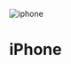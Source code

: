 ![iphone](https://user-images.githubusercontent.com/124325604/219251674-98ce7be8-4fa7-496f-bbba-6a22e3c1bc0f.png)
# iPhone

